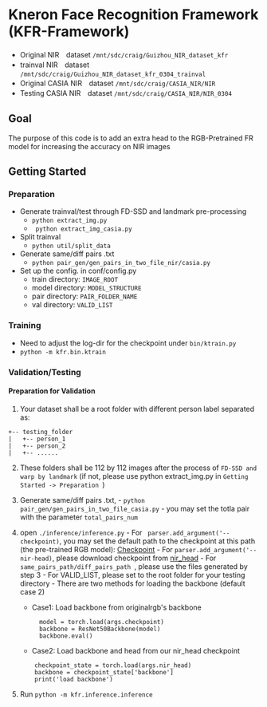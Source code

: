 # **K**neron **F**ace **R**ecognition Framework (KFR-Framework)

- Original NIR　dataset ```/mnt/sdc/craig/Guizhou_NIR_dataset_kfr```
- trainval NIR　dataset ```/mnt/sdc/craig/Guizhou_NIR_dataset_kfr_0304_trainval```
- Original CASIA NIR　dataset ```/mnt/sdc/craig/CASIA_NIR/NIR```
- Testing CASIA NIR　dataset ```/mnt/sdc/craig/CASIA_NIR/NIR_0304```

## Goal

The purpose of this code is to add an extra head to the RGB-Pretrained FR model for increasing the accuracy on NIR images

## Getting Started

### Preparation
  - Generate trainval/test through FD-SSD and landmark pre-processing
    - ``` python extract_img.py ```
    - ``` python extract_img_casia.py```
  - Split trainval
    - ``` python util/split_data ```
  - Generate same/diff pairs .txt
    - ``` python pair_gen/gen_pairs_in_two_file_nir/casia.py ```
  - Set up the config. in conf/config.py
    - train directory:  ```IMAGE_ROOT  ```
    - model directory:  ```MODEL_STRUCTURE  ```
    - pair directory:  ``` PAIR_FOLDER_NAME  ```
    - val directory:  ```VALID_LIST ```

### Training
  - Need to adjust the log-dir for the checkpoint under  ``` bin/ktrain.py ```
  - ``` python -m kfr.bin.ktrain ```


### Validation/Testing

#### Preparation for Validation

  1. Your dataset shall be a root folder with different person label separated as:


  ```
  +-- testing_folder
  |   +-- person_1
  |   +-- person_2
  |   +-- ......
  ```
  2. These folders shall be 112 by 112 images after the process of  ``` FD-SSD and warp by landmark ``` (if not, please use python extract_img.py in ```Getting Started -> Preparation ```)


  3.  Generate same/diff pairs .txt,
    - ``` python pair_gen/gen_pairs_in_two_file_casia.py ```
    - you may set the totla pair with the parameter ```total_pairs_num ```
  4. open ``` ./inference/inference.py ```
    - For ```  parser.add_argument('--checkpoint) ```, you may set the default path to the checkpoint at this path (the pre-trained RGB model): [Checkpoint](http://192.168.200.1:8088/craig_hsin/kneron_face_recognition/tree/master/model/checkpoint)
    - For ``` parser.add_argument('--nir-head) ```, please download checkpoint from [nir_head](https://kneron.sharepoint.com/sites/Kneron-ALG/Shared%20Documents/Forms/AllItems.aspx?newTargetListUrl=%2Fsites%2FKneron%2DALG%2FShared%20Documents&viewpath=%2Fsites%2FKneron%2DALG%2FShared%20Documents%2FForms%2FAllItems%2Easpx&viewid=4763a651%2D204a%2D42d5%2D84a4%2D778efab0b1a6&id=%2Fsites%2FKneron%2DALG%2FShared%20Documents%2FModels%2Fface%5Frecognition%2FNIR)
    - For ``` same_pairs_path/diff_pairs_path  ```, please use the files generated by step 3
    - For VALID_LIST, please set to the root folder for your testing directory
    - There are two methods for loading the backbone (default case 2)
      - Case1: Load backbone from originalrgb's backbone

        ```
          model = torch.load(args.checkpoint)
          backbone = ResNet50Backbone(model)
          backbone.eval()

        ```
      - Case2: Load backbone and head from our nir_head checkpoint      
      ```
          checkpoint_state = torch.load(args.nir_head)
          backbone = checkpoint_state['backbone']
          print('load backbone')
      ```
  5. Run ``` python -m kfr.inference.inference ```
